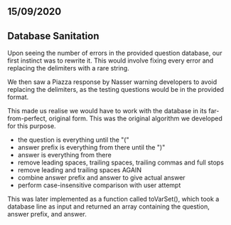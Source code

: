 ## 15/09/2020
## Database Sanitation

Upon seeing the number of errors in the provided question database, our first instinct was to rewrite it.
This would involve fixing every error and replacing the delimiters with a rare string. 

We then saw a Piazza response by Nasser warning developers to avoid replacing the delimiters,
as the testing questions would be in the provided format.

This made us realise we would have to work with the database in its far-from-perfect, original form.
This was the original algorithm we developed for this purpose.


- the question is everything until the "("
- answer prefix is everything from there until the ")"
- answer is everything from there
- remove leading spaces, trailing spaces, trailing commas and full stops
- remove leading and trailing spaces AGAIN
- combine answer prefix and answer to give actual answer
- perform case-insensitive comparison with user attempt

This was later implemented as a function called toVarSet(), which took a database line as input
and returned an array containing the question, answer prefix, and answer.
